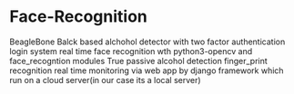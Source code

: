 # Face-Recognition
BeagleBone Balck based alchohol detector with two factor authentication login system real time face recognition wth python3-opencv and face_recogntion modules True passive alcohol detection finger_print recognition real time monitoring via web app by django framework which run on a cloud server(in our case its a local server)
